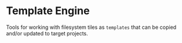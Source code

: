 # Template Engine
Tools for working with filesystem tiles as `templates` that can be copied and/or updated to target projects.

